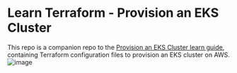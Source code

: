 # Learn Terraform - Provision an EKS Cluster

This repo is a companion repo to the [Provision an EKS Cluster learn guide](https://learn.hashicorp.com/terraform/kubernetes/provision-eks-cluster), containing
Terraform configuration files to provision an EKS cluster on AWS.
![image](https://user-images.githubusercontent.com/100334754/173350407-4267a55f-e640-4e45-ace4-5150caba74b7.png)

